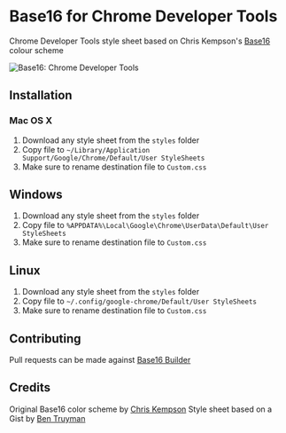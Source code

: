 # Base16 for Chrome Developer Tools

Chrome Developer Tools style sheet based on Chris Kempson's [Base16][1] colour scheme

![Base16: Chrome Developer Tools](https://raw.github.com/idleberg/base16-chrome-devtools/master/images/screenshot-chrome.png)

## Installation

### Mac OS X

1. Download any style sheet from the `styles` folder
2. Copy file to `~/Library/Application Support/Google/Chrome/Default/User StyleSheets`
3. Make sure to rename destination file to `Custom.css`

## Windows

1. Download any style sheet from the `styles` folder
2. Copy file to `%APPDATA%\Local\Google\Chrome\UserData\Default\User StyleSheets`
3. Make sure to rename destination file to `Custom.css`

## Linux

1. Download any style sheet from the `styles` folder
2. Copy file to `~/.config/google-chrome/Default/User StyleSheets`
3. Make sure to rename destination file to `Custom.css`

## Contributing

Pull requests can be made against [Base16 Builder][2]

## Credits

Original Base16 color scheme by [Chris Kempson][3]
Style sheet based on a Gist by [Ben Truyman][4]

[1]: https://github.com/chriskempson/base16
[2]: http://github.com/chriskempson/base16-builder
[3]: https://github.com/chriskempson/
[4]: https://gist.github.com/3040634